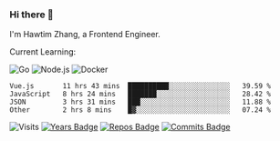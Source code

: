 ### Hi there 👋

I'm Hawtim Zhang, a Frontend Engineer.

Current Learning:

![Go](https://img.shields.io/badge/-Go-%2300ADD8.svg?&style=flat-square&logo=go&logoColor=white)
![Node.js](https://img.shields.io/badge/-Node.js-339933?style=flat-square&logo=Node.js&logoColor=white)
![Docker](https://img.shields.io/badge/-Docker-2496ED?style=flat-square&logo=docker&logoColor=white)


<!--START_SECTION:waka-->

```text
Vue.js       11 hrs 43 mins  ██████████░░░░░░░░░░░░░░░   39.59 %
JavaScript   8 hrs 24 mins   ███████░░░░░░░░░░░░░░░░░░   28.42 %
JSON         3 hrs 31 mins   ███░░░░░░░░░░░░░░░░░░░░░░   11.88 %
Other        2 hrs 8 mins    █▓░░░░░░░░░░░░░░░░░░░░░░░   07.24 %
```

<!--END_SECTION:waka-->

![Visits](https://badges.pufler.dev/visits/hawtim/hawtim)
[![Years Badge](https://badges.pufler.dev/years/hawtim)](https://badges.pufler.dev)
[![Repos Badge](https://badges.pufler.dev/repos/hawtim)](https://badges.pufler.dev)
[![Commits Badge](https://badges.pufler.dev/commits/yearly/hawtim)](https://badges.pufler.dev)
